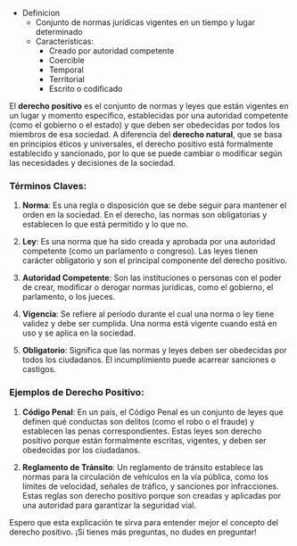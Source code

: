 - Definicion
	- Conjunto de normas jurídicas vigentes en un tiempo y lugar determinado
	- Características:
	  * Creado por autoridad competente
	  * Coercible
	  * Temporal
	  * Territorial
	  * Escrito o codificado

El **derecho positivo** es el conjunto de normas y leyes que están vigentes en un lugar y momento específico, establecidas por una autoridad competente (como el gobierno o el estado) y que deben ser obedecidas por todos los miembros de esa sociedad. A diferencia del **derecho natural**, que se basa en principios éticos y universales, el derecho positivo está formalmente establecido y sancionado, por lo que se puede cambiar o modificar según las necesidades y decisiones de la sociedad.

### Términos Claves:

1. **Norma**: Es una regla o disposición que se debe seguir para mantener el orden en la sociedad. En el derecho, las normas son obligatorias y establecen lo que está permitido y lo que no.
   
2. **Ley**: Es una norma que ha sido creada y aprobada por una autoridad competente (como un parlamento o congreso). Las leyes tienen carácter obligatorio y son el principal componente del derecho positivo.

3. **Autoridad Competente**: Son las instituciones o personas con el poder de crear, modificar o derogar normas jurídicas, como el gobierno, el parlamento, o los jueces.

4. **Vigencia**: Se refiere al período durante el cual una norma o ley tiene validez y debe ser cumplida. Una norma está vigente cuando está en uso y se aplica en la sociedad.

5. **Obligatorio**: Significa que las normas y leyes deben ser obedecidas por todos los ciudadanos. El incumplimiento puede acarrear sanciones o castigos.

### Ejemplos de Derecho Positivo:

1. **Código Penal**: En un país, el Código Penal es un conjunto de leyes que definen qué conductas son delitos (como el robo o el fraude) y establecen las penas correspondientes. Estas leyes son derecho positivo porque están formalmente escritas, vigentes, y deben ser obedecidas por los ciudadanos.

2. **Reglamento de Tránsito**: Un reglamento de tránsito establece las normas para la circulación de vehículos en la vía pública, como los límites de velocidad, señales de tráfico, y sanciones por infracciones. Estas reglas son derecho positivo porque son creadas y aplicadas por una autoridad para garantizar la seguridad vial.

Espero que esta explicación te sirva para entender mejor el concepto del derecho positivo. ¡Si tienes más preguntas, no dudes en preguntar!